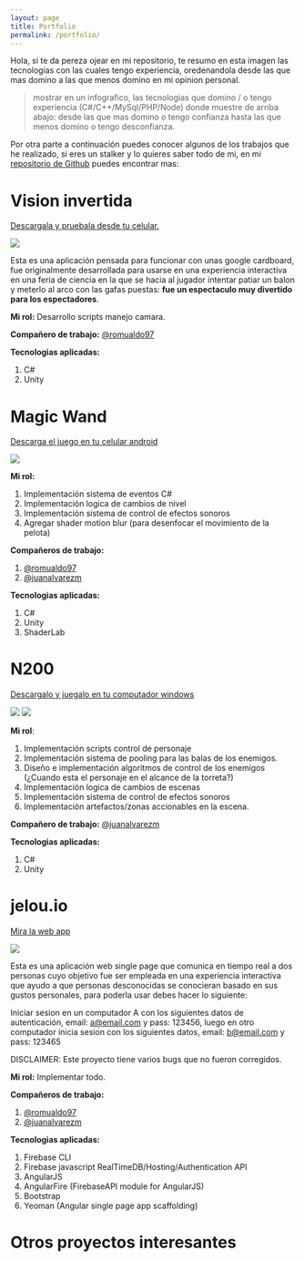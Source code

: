 ```yaml
---
layout: page
title: Portfolio
permalink: /portfolio/
---
```


Hola, si te da pereza ojear en mi repositorio, te resumo en esta imagen las tecnologias con las cuales tengo experiencia, oredenandola desde las que mas domino a las que menos domino en mi opinion personal.

> mostrar en un infografico, las tecnologias que domino / o tengo experiencia (C#/C++/MySql/PHP/Node) donde muestre de arriba abajo: desde las que mas domino o tengo confianza hasta las que menos domino o tengo desconfianza.

Por otra parte a continuación puedes conocer algunos de los trabajos que he realizado, si eres un stalker y lo quieres saber todo de mi, en mi <a href="https://github.com/jorovipe97?tab=repositories" target="_blank">repositorio de Github</a> puedes encontrar mas:

# Vision invertida
<a href="https://play.google.com/store/apps/details?id=com.gamebite10.VisionInvertida&hl=es" target="_blank">Descargala y pruebala desde tu celular.</a>

![](https://imgur.com/CGmoEYr.gif)

Esta es una aplicación pensada para funcionar con unas google cardboard, fue originalmente desarrollada para usarse en una experiencia interactiva en una feria de ciencia en la que se hacia al jugador intentar patiar un balon y meterlo al arco con las gafas puestas: **fue un espectaculo muy divertido para los espectadores**.

**Mi rol:** Desarrollo scripts manejo camara.

**Compañero de trabajo:** <a href="https://romualdo97.github.io/" target="_blank">@romualdo97</a>

**Tecnologias aplicadas:**
1. C#
2. Unity

# Magic Wand
<a href="https://play.google.com/store/apps/details?id=com.gamebite10.MAGICWAND&hl=es" target="_blank">Descarga el juego en tu celular android</a>

![](https://imgur.com/aAsdHKF.gif)

**Mi rol:**
1. Implementación sistema de eventos C#
2. Implementación logica de cambios de nivel
3. Implementación sistema de control de efectos sonoros
4. Agregar shader motion blur (para desenfocar el movimiento de la pelota)

**Compañeros de trabajo:**
1. <a href="https://romualdo97.github.io/" target="_blank">@romualdo97</a>
2. <a href="https://juanalvarezm.github.io/vrExperiences/portafolio.html" target="_blank">@juanalvarezm</a>

**Tecnologias aplicadas:**
1. C#
2. Unity
3. ShaderLab

# N200
<a href="https://gamejolt.com/games/n200/145477" target="_blank">Descargalo y juegalo en tu computador windows</a>

![](https://imgur.com/xahmluv.gif)
![](https://imgur.com/PKNL0iM.gif)

**Mi rol**:
1. Implementación scripts control de personaje
2. Implementación sistema de pooling para las balas de los enemigos.
3. Diseño e implementación algoritmos de control de los enemigos (¿Cuando esta el personaje en el alcance de la torreta?)
4. Implementación logica de cambios de escenas
5. Implementación sistema de control de efectos sonoros
6. Implementación artefactos/zonas accionables en la escena.

**Compañero de trabajo:** <a href="https://juanalvarezm.github.io/vrExperiences/portafolio.html" target="_blank">@juanalvarezm</a>

**Tecnologias aplicadas:**
1. C#
2. Unity

# jelou.io
<a href="https://jelou-cb899.firebaseapp.com/" target="_blank">Mira la web app</a>

![](https://imgur.com/QZtMRiL.gif)

Esta es una aplicación web single page que comunica en tiempo real a dos personas cuyo objetivo fue ser empleada en una experiencia interactiva que ayudo a que personas desconocidas se conocieran basado en sus gustos personales, para poderla usar debes hacer lo siguiente:

Iniciar sesion en un computador A con los siguientes datos de autenticación, email: a@email.com y pass: 123456, luego en otro computador inicia sesion con los siguientes datos, email: b@email.com y pass: 123465

DISCLAIMER: Este proyecto tiene varios bugs que no fueron corregidos.

**Mi rol:** Implementar todo.

**Compañeros de trabajo:**
1. <a href="https://romualdo97.github.io/" target="_blank">@romualdo97</a>
2. <a href="https://juanalvarezm.github.io/vrExperiences/portafolio.html" target="_blank">@juanalvarezm</a>

**Tecnologias aplicadas:**
1. Firebase CLI
2. Firebase javascript RealTimeDB/Hosting/Authentication API
3. AngularJS
4. AngularFire (FirebaseAPI module for AngularJS)
5. Bootstrap
6. Yeoman (Angular single page app scaffolding)

# Otros proyectos interesantes
